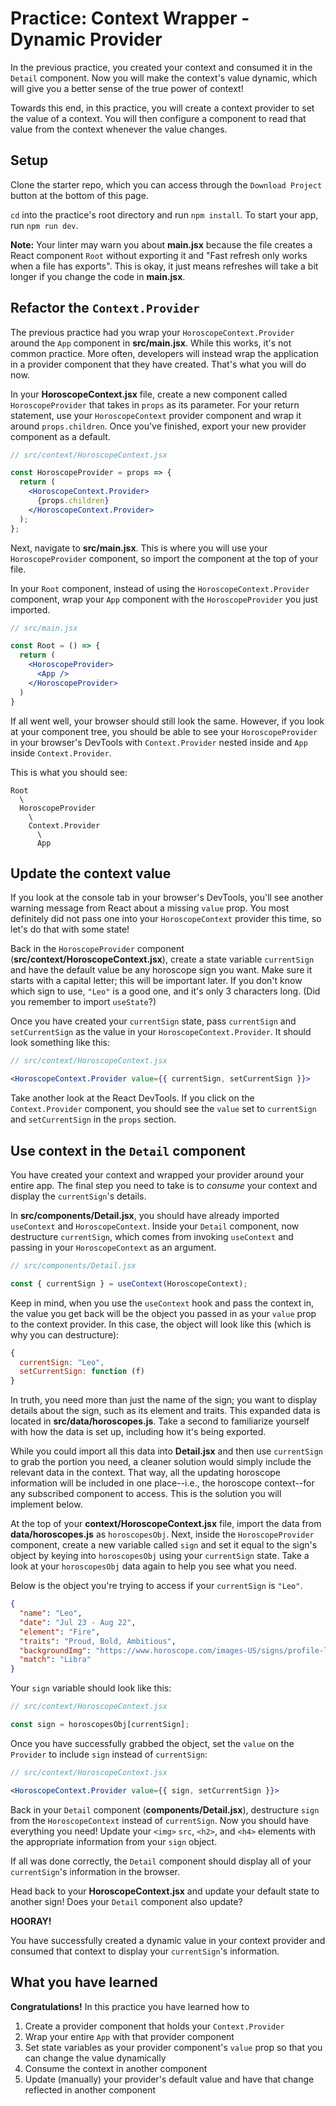 # Practice: Context Wrapper - Dynamic Provider

In the previous practice, you created your context and consumed it in the
`Detail` component. Now you will make the context's value dynamic, which will
give you a better sense of the true power of context!

Towards this end, in this practice, you will create a context provider to set
the value of a context. You will then configure a component to read that value
from the context whenever the value changes.

## Setup

Clone the starter repo, which you can access through the `Download Project`
button at the bottom of this page.

`cd` into the practice's root directory and run `npm install`. To start your
app, run `npm run dev`.

**Note:** Your linter may warn you about **main.jsx** because the file creates a
React component `Root` without exporting it and "Fast refresh only works when a
file has exports". This is okay, it just means refreshes will take a bit longer
if you change the code in **main.jsx**.

## Refactor the `Context.Provider`

The previous practice had you wrap your `HoroscopeContext.Provider` around the
`App` component in __src/main.jsx__. While this works, it's not common practice.
More often, developers will instead wrap the application in a provider component
that they have created. That's what you will do now.

In your __HoroscopeContext.jsx__ file, create a new component called
`HoroscopeProvider` that takes in `props` as its parameter. For your return
statement, use your `HoroscopeContext` provider component and wrap it around
`props.children`. Once you've finished, export your new provider component as a
default.

```jsx
// src/context/HoroscopeContext.jsx

const HoroscopeProvider = props => {
  return (
    <HoroscopeContext.Provider>
      {props.children}
    </HoroscopeContext.Provider>
  );
};
```

Next, navigate to __src/main.jsx__. This is where you will use your
`HoroscopeProvider` component, so import the component at the top of your file.

In your `Root` component, instead of using the `HoroscopeContext.Provider`
component, wrap your `App` component with the `HoroscopeProvider` you just
imported.

```jsx
// src/main.jsx

const Root = () => {
  return (
    <HoroscopeProvider>
      <App />
    </HoroscopeProvider>
  )
}
```

If all went well, your browser should still look the same. However, if you look
at your component tree, you should be able to see your `HoroscopeProvider` in
your browser's DevTools with `Context.Provider` nested inside and `App` inside
`Context.Provider`.

This is what you should see:

```text
Root
  \
  HoroscopeProvider
    \
    Context.Provider
      \
      App
```

## Update the context value

If you look at the console tab in your browser's DevTools, you'll see another
warning message from React about a missing `value` prop. You most definitely did
not pass one into your `HoroscopeContext` provider this time, so let's do that
with some state!

Back in the `HoroscopeProvider` component
(__src/context/HoroscopeContext.jsx__), create a state variable `currentSign`
and have the default value be any horoscope sign you want. Make sure it starts
with a capital letter; this will be important later. If you don't know which
sign to use, `"Leo"` is a good one, and it's only 3 characters long. (Did you
remember to import `useState`?)

Once you have created your `currentSign` state, pass `currentSign` and
`setCurrentSign` as the value in your `HoroscopeContext.Provider`. It should
look something like this:

```jsx
// src/context/HoroscopeContext.jsx

<HoroscopeContext.Provider value={{ currentSign, setCurrentSign }}>
```

Take another look at the React DevTools. If you click on the `Context.Provider`
component, you should see the `value` set to `currentSign` and `setCurrentSign`
in the `props` section.

## Use context in the `Detail` component

You have created your context and wrapped your provider around your entire app.
The final step you need to take is to _consume_ your context and display the
`currentSign`'s details.

In __src/components/Detail.jsx__, you should have already imported `useContext`
and `HoroscopeContext`. Inside your `Detail` component, now destructure
`currentSign`, which comes from invoking `useContext` and passing in your
`HoroscopeContext` as an argument.

```js
// src/components/Detail.jsx

const { currentSign } = useContext(HoroscopeContext);
```

Keep in mind, when you use the `useContext` hook and pass the context in, the
value you get back will be the object you passed in as your `value` prop to the
context provider. In this case, the object will look like this (which is why you
can destructure):

```javascript
{
  currentSign: "Leo",
  setCurrentSign: function (f)
}
```

In truth, you need more than just the name of the sign; you want to display
details about the sign, such as its element and traits. This expanded data is
located in __src/data/horoscopes.js__. Take a second to familiarize yourself
with how the data is set up, including how it's being exported.

While you could import all this data into __Detail.jsx__ and then use
`currentSign` to grab the portion you need, a cleaner solution would simply
include the relevant data in the context. That way, all the updating horoscope
information will be included in one place--i.e., the horoscope context--for any
subscribed component to access. This is the solution you will implement below.

At the top of your __context/HoroscopeContext.jsx__ file, import the data from
__data/horoscopes.js__ as `horoscopesObj`. Next, inside the `HoroscopeProvider`
component, create a new variable called `sign` and set it equal to the sign's
object by keying into `horoscopesObj` using your `currentSign` state. Take a
look at your `horoscopesObj` data again to help you see what you need.

Below is the object you're trying to access if your `currentSign` is `"Leo"`.

```json
{
  "name": "Leo",
  "date": "Jul 23 - Aug 22",
  "element": "Fire",
  "traits": "Proud, Bold, Ambitious",
  "backgroundImg": "https://www.horoscope.com/images-US/signs/profile-leo.png",
  "match": "Libra"
}
```

Your `sign` variable should look like this:

```js
// src/context/HoroscopeContext.jsx

const sign = horoscopesObj[currentSign];
```

Once you have successfully grabbed the object, set the `value` on the `Provider`
to include `sign` instead of `currentSign`:

```jsx
// src/context/HoroscopeContext.jsx

<HoroscopeContext.Provider value={{ sign, setCurrentSign }}>
```

Back in your `Detail` component (__components/Detail.jsx__), destructure `sign`
from the `HoroscopeContext` instead of `currentSign`. Now you should have
everything you need! Update your `<img>` `src`, `<h2>`, and `<h4>` elements with
the appropriate information from your `sign` object.

If all was done correctly, the `Detail` component should display all of your
`currentSign`'s information in the browser.

Head back to your __HoroscopeContext.jsx__ and update your default state to
another sign! Does your `Detail` component also update?

**HOORAY!**

You have successfully created a dynamic value in your context provider and
consumed that context to display your `currentSign`'s information.

## What you have learned

**Congratulations!** In this practice you have learned how to

1. Create a provider component that holds your `Context.Provider`
2. Wrap your entire `App` with that provider component
3. Set state variables as your provider component's `value` prop so that you can
   change the value dynamically
4. Consume the context in another component
5. Update (manually) your provider's default value and have that change
   reflected in another component
